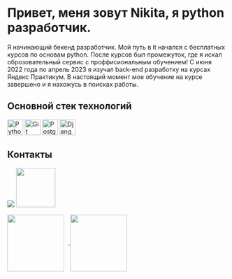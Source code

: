  Привет, меня зовут Nikita, я python разработчик.
=======================

Я начинающий бекенд разработчик. Мой путь в it начался с бесплатных курсов по основам python. После курсов был промежуток, где я искал оброзовательный сервис с проффисиональным обучением! С июня 2022 года по апрель 2023 я изучал back-end разработку на курсах Яндекс Практикум. В настоящий момент мое обучение на курсе завершено и я нахожусь в поисках работы.

## Основной стек технологий
<p align="left">
<a href="https://www.python.org/" target="_blank" rel="noreferrer"><img src="https://raw.githubusercontent.com/danielcranney/readme-generator/main/public/icons/skills/python-colored.svg" width="36" height="36" alt="Python" /></a>
<a href="https://git-scm.com/" target="_blank" rel="noreferrer"><img src="https://raw.githubusercontent.com/danielcranney/readme-generator/main/public/icons/skills/git-colored.svg" width="36" height="36" alt="Git" /></a>
<a href="https://www.postgresql.org/" target="_blank" rel="noreferrer"><img src="https://raw.githubusercontent.com/danielcranney/readme-generator/main/public/icons/skills/postgresql-colored.svg" width="36" height="36" alt="PostgreSQL" /></a>
<a href="https://www.djangoproject.com/" target="_blank" rel="noreferrer"><img src="https://raw.githubusercontent.com/danielcranney/readme-generator/main/public/icons/skills/django-colored.svg" width="36" height="36" alt="Django" /></a>
</p>

## Контакты
[<img src="./svg/telegram.svg">](https://t.me/nnkick)
[<img src="./svg/gmail.svg" width="90px" height="90px">](mailto:nikitaloskutov18@gmail.com) 

<div>
<a href="https://github-readme-stats.vercel.app/api?username=nikitaloskutov18&hide=contribs&show_icons=true&theme=dark">
  <img  align="center" height="130" style="margin-right: 10px" src="https://github-readme-stats.vercel.app/api?username=nikitaloskutov18&hide=contribs&show_icons=true&theme=dark" />
</a>
<a href="https://github-readme-stats.vercel.app/api/top-langs/?username=nikitaloskutov18&layout=compact&theme=dark">
  <img align="center" height="130" src="https://github-readme-stats.vercel.app/api/top-langs/?username=nikitaloskutov18&layout=compact&theme=dark" />
</a>
</div>
